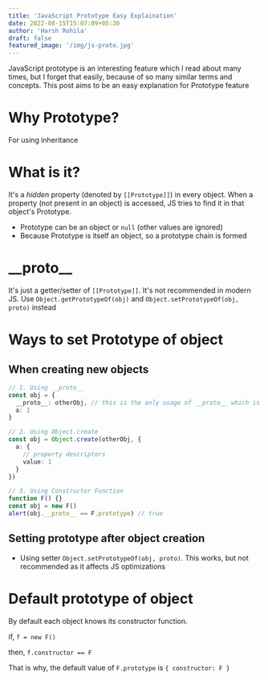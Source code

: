 ```yaml
---
title: 'JavaScript Prototype Easy Explaination'
date: 2022-08-15T15:07:09+05:30
author: 'Harsh Rohila'
draft: false
featured_image: '/img/js-proto.jpg'
---
```


JavaScript prototype is an interesting feature which I read about many times, but I forget that easily, because of so many similar terms and concepts. This post aims to be an easy explanation for Prototype feature

# Why Prototype?

For using inheritance

# What is it?

It's a _hidden_ property (denoted by `[[Prototype]]`) in every object. When a property (not present in an object) is accessed, JS tries to find it in that object's Prototype.

- Prototype can be an object or `null` (other values are ignored)
- Because Prototype is itself an object, so a prototype chain is formed

# \_\_proto\_\_

It's just a getter/setter of `[[Prototype]]`. It's not recommended in modern JS. Use `Object.getPrototypeOf(obj)` and `Object.setPrototypeOf(obj, proto)` instead

# Ways to set Prototype of object

## When creating new objects

```ts
// 1. Using __proto__
const obj = {
  __proto__: otherObj, // this is the only usage of __proto__ which is not frowned upon
  a: 1
}

// 2. Using Object.create
const obj = Object.create(otherObj, {
  a: {
    // property descriptors
    value: 1
  }
})

// 3. Using Constructor Function
function F() {}
const obj = new F()
alert(obj.__proto__ == F.prototype) // true
```

## Setting prototype after object creation

- Using setter `Object.setPrototypeOf(obj, proto)`. This works, but not recommended as it affects JS optimizations

# Default prototype of object

By default each object knows its constructor function.

if, `f = new F()`

then, `f.constructor == F`

That is why, the default value of `F.prototype` is `{ constructor: F }`
